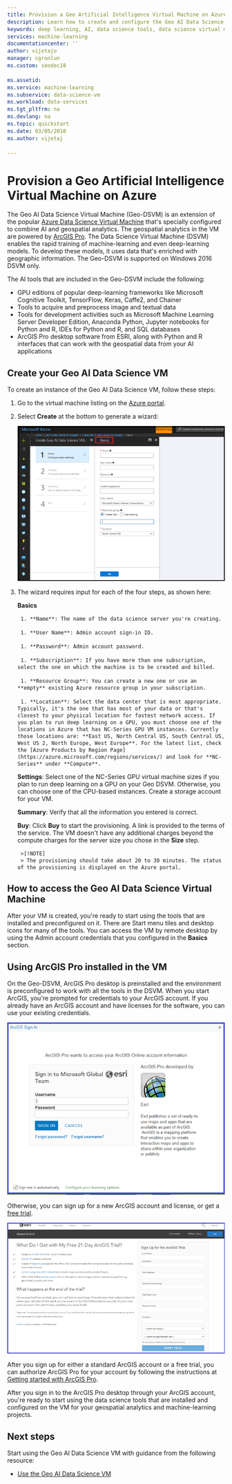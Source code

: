 ```yaml
---
title: Provision a Geo Artificial Intelligence Virtual Machine on Azure - Azure | Microsoft Docs
description: Learn how to create and configure the Geo AI Data Science Virtual Machine. The Geo AI Data Science Virtual Machine provides you with the tools to create AI and machine-learning solutions that use geographic data.
keywords: deep learning, AI, data science tools, data science virtual machine, Geospatial analytics
services: machine-learning
documentationcenter: ''
author: vijetajo
manager: cgronlun
ms.custom: seodec18

ms.assetid: 
ms.service: machine-learning
ms.subservice: data-science-vm
ms.workload: data-services
ms.tgt_pltfrm: na
ms.devlang: na
ms.topic: quickstart
ms.date: 03/05/2018
ms.author: vijetaj

---
```


# Provision a Geo Artificial Intelligence Virtual Machine on Azure

The Geo AI Data Science Virtual Machine (Geo-DSVM) is an extension of the popular [Azure Data Science Virtual Machine](https://aka.ms/dsvm) that's specially configured to combine AI and geospatial analytics. The geospatial analytics in the VM are powered by [ArcGIS Pro](https://www.arcgis.com/features/index.html). The Data Science Virtual Machine (DSVM) enables the rapid training of machine-learning and even deep-learning models. To develop these models, it uses data that's enriched with geographic information. The Geo-DSVM is supported on Windows 2016 DSVM only. ​

The AI tools that are included in the Geo-DSVM include the following:

- GPU editions of popular deep-learning frameworks like Microsoft Cognitive Toolkit, TensorFlow, Keras, Caffe2, and Chainer
- Tools to acquire and preprocess image and textual data
- Tools for development activities such as Microsoft Machine Learning Server Developer Edition, Anaconda Python, Jupyter notebooks for Python and R, IDEs for Python and R, and SQL databases
- ArcGIS Pro desktop software from ESRI, along with Python and R interfaces that can work with the geospatial data from your AI applications
 

## Create your Geo AI Data Science VM

To create an instance of the Geo AI Data Science VM, follow these steps:

1. Go to the virtual machine listing on the [Azure portal](https://ms.portal.azure.com/#create/microsoft-ads.geodsvmwindows).
1. Select **Create** at the bottom to generate a wizard:

   ![create-geo-ai-dsvm](./media/provision-geo-ai-dsvm/Create-Geo-AI.png)

1. The wizard requires input for each of the four steps, as shown here:


   **Basics**

        1. **Name**: The name of the data science server you're creating.
    
        1. **User Name**: Admin account sign-in ID.
    
        1. **Password**: Admin account password.
    
        1. **Subscription**: If you have more than one subscription, select the one on which the machine is to be created and billed.
    
        1. **Resource Group**: You can create a new one or use an **empty** existing Azure resource group in your subscription.
    
        1. **Location**: Select the data center that is most appropriate. Typically, it's the one that has most of your data or that's closest to your physical location for fastest network access. If you plan to run deep learning on a GPU, you must choose one of the locations in Azure that has NC-Series GPU VM instances. Currently those locations are: **East US, North Central US, South Central US, West US 2, North Europe, West Europe**. For the latest list, check the [Azure Products by Region Page](https://azure.microsoft.com/regions/services/) and look for **NC-Series** under **Compute**. 
    
    
   **Settings**: Select one of the NC-Series GPU virtual machine sizes if you plan to run deep learning on a GPU on your Geo DSVM. Otherwise, you can choose one of the CPU-based instances. Create a storage account for your VM. 
       
   **Summary**: Verify that all the information you entered is correct.
    
   **Buy**: Click **Buy** to start the provisioning. A link is provided to the terms of the service. The VM doesn't have any additional charges beyond the compute charges for the server size you chose in the **Size** step. 
 
        >[!NOTE]
        > The provisioning should take about 20 to 30 minutes. The status of the provisioning is displayed on the Azure portal.

 
## How to access the Geo AI Data Science Virtual Machine

 After your VM is created, you're ready to start using the tools that are installed and preconfigured on it. There are Start menu tiles and desktop icons for many of the tools. You can access the VM by remote desktop by using the Admin account credentials that you configured in the **Basics** section.

 
## Using ArcGIS Pro installed in the VM

On the Geo-DSVM, ArcGIS Pro desktop is preinstalled and the environment is preconfigured to work with all the tools in the DSVM. When you start ArcGIS, you're prompted for credentials to your ArcGIS account. If you already have an ArcGIS account and have licenses for the software, you can use your existing credentials.  

![Arc-GIS-Logon](./media/provision-geo-ai-dsvm/ArcGISLogon.png)

Otherwise, you can sign up for a new ArcGIS account and license, or get a [free trial](https://www.arcgis.com/features/free-trial.html). 

![ArcGIS-Free-Trial](./media/provision-geo-ai-dsvm/ArcGIS-Free-Trial.png)

After you sign up for either a standard ArcGIS account or a free trial, you can authorize ArcGIS Pro for your account by following the instructions at [Getting started with ArcGIS Pro](https://www.esri.com/library/brochures/getting-started-with-arcgis-pro.pdf).

After you sign in to the ArcGIS Pro desktop through your ArcGIS account, you're ready to start using the data science tools that are installed and configured on the VM for your geospatial analytics and machine-learning projects.

## Next steps

Start using the Geo AI Data Science VM with guidance from the following resource:

* [Use the Geo AI Data Science VM](use-geo-ai-dsvm.md)
